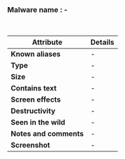 <h3>Malware name	: - </h3><br>

| **Attribute**          | **Details** |
|------------------------|------------|
| **Known aliases**      | - |
| **Type**              | - |
| **Size** | - |
| **Contains text**     | - |
| **Screen effects**    | - |
| **Destructivity**     | - |
| **Seen in the wild**  | - |
| **Notes and comments** | - |
| **Screenshot** | - |








